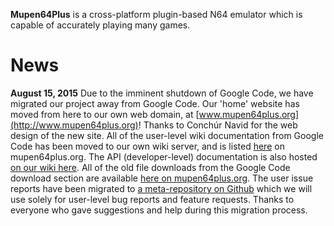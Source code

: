 **Mupen64Plus** is a cross-platform plugin-based N64 emulator which is capable of accurately playing many games.

# News #

**August 15, 2015**
Due to the imminent shutdown of Google Code, we have migrated our project away from Google Code.  Our 'home' website has moved from here to our own web domain, at [www.mupen64plus.org](http://www.mupen64plus.org)!  Thanks to Conchúr Navid for the web design of the new site.  All of the user-level wiki documentation from Google Code has been moved to our own wiki server, and is listed [here](http://mupen64plus.org/docs/) on mupen64plus.org.  The API (developer-level) documentation is also hosted [on our wiki here](http://mupen64plus.org/wiki/index.php?title=Mupen64Plus_v2.0_Core_API_v1.0).  All of the old file downloads from the Google Code download section are available [here on mupen64plus.org](http://www.mupen64plus.org/old-releases/). The user issue reports have been migrated to [a meta-repository on Github](https://github.com/mupen64plus/mupen64plus-user-issues/issues) which we will use solely for user-level bug reports and feature requests.  Thanks to everyone who gave suggestions and help during this migration process.